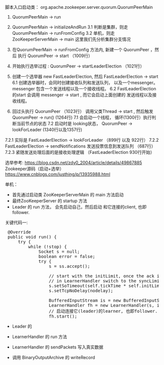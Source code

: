 脚本入口启动类：
org.apache.zookeeper.server.quorum.QuorumPeerMain
1. QuorumPeerMain -> run  
2. QuorumPeerMain -> initializeAndRun
3.1 判断是集群，则走 QuorumPeerMain -> runFromConfig
3.2 单机，则走 ZooKeeperServerMain -> main
这里我们先分析集群分支情况
4. 在QuorumPeerMain -> runFromConfig 方法内, 新建一个 QuorumPeer ，然后
执行 QuorumPeer -> start （1009行）
5. 开始执行选举过程 :  QuorumPeer -> startLeaderElection （1021行）
6. 创建一个选举器 new FastLeaderElection,  然后 FastLeaderElection -> start
6.1 创建选举器时，会同时创建接收队列和发送队列， 以及一个messenger。 messenger 包含一个发送线程以及一个接收线程。
6.2 FastLeaderElection的start 会调用 messenger -> start , 而它会启动上面创建的 发送线程以及接收线程。

7. 回过头执行 QuorumPeer （1023行） 调用父类Thread -> start , 然后触发 QuorumPeer -> run()  (1264行)
7.1 会启动一个线程， 循环(1300行）执行判断当前节点的状态
7.2 启动时是 looking状态， QuorumPeer -> lookForLeader (1340行以及1357行)

7.2.1 实际是 FastLeaderElection -> lookForLeader （899行 以及 922行）
7.2.2 FastLeaderElection ->  sendNotifications 发送投票信息到发送队列 （687行）
7.2.3 紧随发送处理后面的是接收处理逻辑 （FastLeaderElection 930行开始）


选举参考: 
https://blog.csdn.net/zdy0_2004/article/details/49867885
Zookeeper源码（启动+选举） https://www.cnblogs.com/justhing/p/13935988.html





单机： 
* 首先通过启动类 ZooKeeperServerMain 的 main 方法启动  
* 最终ZooKeeperServer 的 startup 方法 
* Leader 的 run 方法， 会先启动自己，然后启动 和它连接的client, 也即 follower.  

关键代码一: 
<pre>
 @Override
 public void run() {
     try {
         while (!stop) {
             Socket s = null;
             boolean error = false;
             try {
                 s = ss.accept();

                 // start with the initLimit, once the ack is processed
                 // in LearnerHandler switch to the syncLimit
                 s.setSoTimeout(self.tickTime * self.initLimit);
                 s.setTcpNoDelay(nodelay);

                 BufferedInputStream is = new BufferedInputStream(s.getInputStream());
                 LearnerHandler fh = new LearnerHandler(s, is, Leader.this);
                 // 启动连接它(leader)的learner, 也即follower. leader 作为服务端， learner 作为客户端
                 fh.start();
</pre>

* Leader 的

* LearnerHandler 的 run 方法  
* LearnerHandler 的 sendPackets 写入真实数据  
* 调用 BinaryOutputArchive 的 writeRecord  


